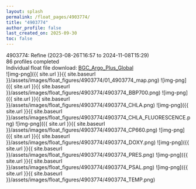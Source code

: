 ```yaml
---
layout: splash
permalink: /float_pages/4903774/
title: "4903774"
author_profile: false
last_created_on: 2025-09-30
toc: false
---
```

 
4903774: Refine (2023-08-26T16:57 to 2024-11-08T15:29)\
86 profiles completed\
Individual float file download: [BGC_Argo_Plus_Global](https://ftp.soest.hawaii.edu/bgc_argo_plus/Individual_Floats/outliers_removed/4903774_Sprof_processed.nc)\
![img-png]({{ site.url }}{{ site.baseurl }}/assets/images/float_figures/4903774/01_4903774_map.png)
![img-png]({{ site.url }}{{ site.baseurl }}/assets/images/float_figures/4903774/4903774_BBP700.png)
![img-png]({{ site.url }}{{ site.baseurl }}/assets/images/float_figures/4903774/4903774_CHLA.png)
![img-png]({{ site.url }}{{ site.baseurl }}/assets/images/float_figures/4903774/4903774_CHLA_FLUORESCENCE.png)
![img-png]({{ site.url }}{{ site.baseurl }}/assets/images/float_figures/4903774/4903774_CP660.png)
![img-png]({{ site.url }}{{ site.baseurl }}/assets/images/float_figures/4903774/4903774_DOXY.png)
![img-png]({{ site.url }}{{ site.baseurl }}/assets/images/float_figures/4903774/4903774_PRES.png)
![img-png]({{ site.url }}{{ site.baseurl }}/assets/images/float_figures/4903774/4903774_PSAL.png)
![img-png]({{ site.url }}{{ site.baseurl }}/assets/images/float_figures/4903774/4903774_TEMP.png)
